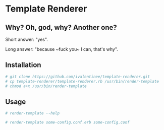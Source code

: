 # Template Renderer

## Why? Oh, god, why? Another one?
Short answer: "yes".

Long answer: "because ~fuck you~ I can, that's why".

## Installation
```sh
# git clone https://github.com/ivalentinee/template-renderer.git
# cp template-renderer/template-renderer.rb /usr/bin/render-template
# chmod a+x /usr/bin/render-template
```

## Usage
```sh
# render-template --help
```

```sh
# render-template some-config.conf.erb some-config.conf
```
